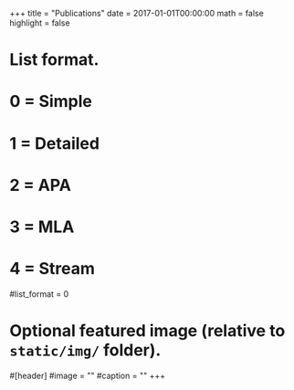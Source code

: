 +++
title = "Publications"
date = 2017-01-01T00:00:00
math = false
highlight = false

# List format.
#   0 = Simple
#   1 = Detailed
#   2 = APA
#   3 = MLA
#   4 = Stream
#list_format = 0

# Optional featured image (relative to `static/img/` folder).
#[header]
#image = ""
#caption = ""
+++